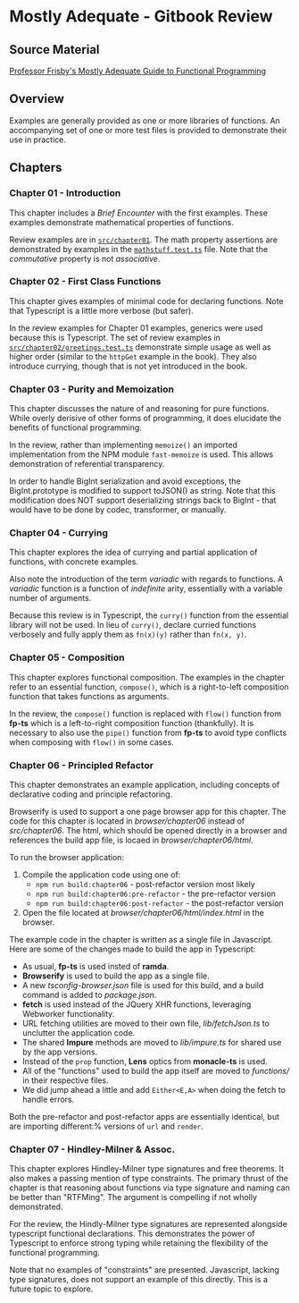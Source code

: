 # Mostly Adequate - Gitbook Review

## Source Material

[Professor Frisby's Mostly Adequate Guide to Functional Programming](https://mostly-adequate.gitbooks.io/mostly-adequate-guide/content/)

## Overview

Examples are generally provided as one or more libraries of functions.
An accompanying set of one or more test files is provided to demonstrate their use in practice.

## Chapters

### Chapter 01 - Introduction

This chapter includes a *Brief Encounter* with the first examples.
These examples demonstrate mathematical properties of functions.

Review examples are in
 [`src/chapter01`](https://github.com/SHaTRO/mostly-adequate/tree/main/src/chapter01).
The math property assertions are demonstrated by examples in the
 [`mathstuff.test.ts`](https://github.com/SHaTRO/mostly-adequate/tree/main/src/chapter01/mathstuff.test.ts)
 file.
Note that the *commutative* property is not *associative*.

### Chapter 02 - First Class Functions

This chapter gives examples of minimal code for declaring functions.  Note that Typescript is a little more verbose (but safer).

In the review examples for Chapter 01 examples, generics were used because this is Typescript.
The set of review examples in
 [`src/chapter02/greetings.test.ts`](https://github.com/SHaTRO/mostly-adequate/tree/main/src/chapter02/greetings.test.ts)
 demonstrate simple usage as well as higher order (similar to the `httpGet` example in the book).
They also introduce currying, though that is not yet introduced in the book.

### Chapter 03 - Purity and Memoization

This chapter discusses the nature of and reasoning for pure functions.
While overly derisive of other forms of programming, it does elucidate the benefits of functional programming.

In the review, rather than implementing `memoize()` an imported implementation from the NPM module `fast-memoize` is used.
This allows demonstration of referential transparency.

In order to handle BigInt serialization and avoid exceptions, the BigInt.prototype is modified to support toJSON() as string.
Note that this modification does NOT support deserializing strings back to BigInt - that would have to be done by codec, transformer, or manually.

### Chapter 04 - Currying

This chapter explores the idea of currying and partial application of functions, with concrete examples.  

Also note the introduction of the term *variadic* with regards to functions.
A *variadic* function is a function of *indefinite* arity, essentially with a variable number of arguments.

Because this review is in Typescript, the `curry()` function from the essential library will not be used.
In lieu of `curry()`, declare curried functions verbosely and fully apply them as `fn(x)(y)` rather than `fn(x, y)`.

### Chapter 05 - Composition

This chapter explores functional composition.
The examples in the chapter refer to an essential function, `compose()`, which is a right-to-left composition function that takes functions as arguments.

In the review, the `compose()` function is replaced with `flow()` function from **fp-ts** which is a left-to-right composition function (thankfully).
It is necessary to also use the `pipe()` function from **fp-ts** to avoid type conflicts when composing with `flow()` in some cases.

### Chapter 06 - Principled Refactor

This chapter demonstrates an example application, including concepts of declarative coding and principle refactoring.

Browserify is used to support a one page browser app for this chapter.
The code for this chapter is located in *browser/chapter06* instead of *src/chapter06*.
The html, which should be opened directly in a browser and references the build app file, is locaed in *browser/chapter06/html*.

To run the browser application:
1) Compile the application code using one of: 
    * `npm run build:chapter06` - post-refactor version most likely
    * `npm run build:chapter06:pre-refactor` - the pre-refactor version
    * `npm run build:chapter06:post-refactor` - the post-refactor version
2) Open the file located at *browser/chapter06/html/index.html* in the browser.

The example code in the chapter is written as a single file in Javascript.
Here are some of the changes made to build the app in Typescript:
* As usual, **fp-ts** is used insted of **ramda**.
* **Browserify** is used to build the app as a single file.
* A new *tsconfig-browser.json* file is used for this build, and a build command is added to *package.json*.
* **fetch** is used instead of the JQuery XHR functions, leveraging Webworker functionality.
* URL fetching utilities are moved to their own file, *lib/fetchJson.ts* to unclutter the application code.
* The shared **Impure** methods are moved to *lib/impure.ts* for shared use by the app versions.
* Instead of the `prop` function, **Lens** optics from **monacle-ts** is used.
* All of the "functions" used to build the app itself are moved to *functions/* in their respective files.
* We did jump ahead a little and add `Either<E,A>` when doing the fetch to handle errors.

Both the pre-refactor and post-refactor apps are essentially identical, but are importing different:% versions of `url` and `render`.

### Chapter 07 - Hindley-Milner & Assoc.

This chapter explores Hindley-Milner type signatures and free theorems. 
It also makes a passing mention of type constraints. 
The primary thrust of the chapter is that reasoning about functions via type signature and naming can be better than "RTFMing".
The argument is compelling if not wholly demonstrated.

For the review, the Hindly-Milner type signatures are represented alongside typescript functional declarations.
This demonstrates the power of Typescript to enforce strong typing while retaining the flexibility of the functional programming.

Note that no examples of "constraints" are presented.
Javascript, lacking type signatures, does not support an example of this directly.
This is a future topic to explore.
